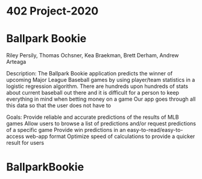 # 402 Project-2020
# Ballpark Bookie

Riley Persily, Thomas Ochsner, Kea Braekman, Brett Derham, Andrew Arteaga

Description:
The Ballpark Bookie application predicts the winner of upcoming Major League Baseball games by using player/team statistics in a logistic regression algorithm.
There are hundreds upon hundreds of stats about current baseball out there and it is difficult for a person to keep everything in mind when betting money on a game
Our app goes through all this data so that the user does not have to


Goals:
Provide reliable and accurate predictions of the results of MLB games
Allow users to browse a list of predictions and/or request predictions of a specific game
Provide win predictions in an easy-to-read/easy-to-access web-app format
Optimize speed of calculations to provide a quicker result for users


# BallparkBookie

